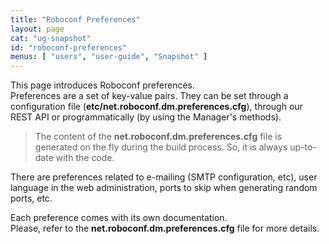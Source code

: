 ```yaml
---
title: "Roboconf Preferences"
layout: page
cat: "ug-snapshot"
id: "roboconf-preferences"
menus: [ "users", "user-guide", "Snapshot" ]
---
```


This page introduces Roboconf preferences.  
Preferences are a set of key-value pairs. They can be set through a configuration
file (**etc/net.roboconf.dm.preferences.cfg**), through our REST API or
programmatically (by using the Manager's methods).

> The content of the **net.roboconf.dm.preferences.cfg** file is generated
> on the fly during the build process. So, it is always up-to-date with the code.

There are preferences related to e-mailing (SMTP configuration, etc), user language in
the web administration, ports to skip when generating random ports, etc.

Each preference comes with its own documentation.  
Please, refer to the **net.roboconf.dm.preferences.cfg** file for more details.
